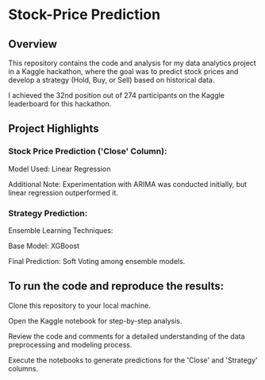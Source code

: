# Stock-Price Prediction


## Overview
This repository contains the code and analysis for my data analytics project in a Kaggle hackathon, where the goal was to predict stock prices and develop a strategy (Hold, Buy, or Sell) based on historical data.

 I achieved the 32nd position out of 274 participants on the Kaggle leaderboard for this hackathon.

## Project Highlights
### Stock Price Prediction ('Close' Column):

Model Used: Linear Regression 

Additional Note: Experimentation with ARIMA was conducted initially, but linear regression outperformed it.

### Strategy Prediction:

Ensemble Learning Techniques:

Base Model: XGBoost

Final Prediction: Soft Voting among ensemble models.


## To run the code and reproduce the results:

Clone this repository to your local machine.

Open the Kaggle notebook for step-by-step analysis.

Review the code and comments for a detailed understanding of the data preprocessing and modeling process.

Execute the notebooks to generate predictions for the 'Close' and 'Strategy' columns.
